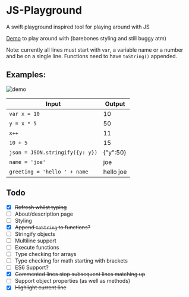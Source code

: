 # JS-Playground
A swift playground inspired tool for playing around with JS

[Demo](http://rossmackay.co/JS-Playground/) to play around with (barebones styling and still buggy atm)

Note: currently all lines must start with `var`, a variable name or a number and be on a single line. Functions need to have `toString()` appended.

## Examples:
![demo](https://cloud.githubusercontent.com/assets/2717635/7338316/4085acac-ec40-11e4-90f3-258d71db0feb.gif)

Input                            | Output
-------------------------------- | -------------
`var x = 10`                     | 10
`y = x * 5`                      | 50
`x++`                            | 11
`10 + 5`                         | 15
`json = JSON.stringify({y: y})`  | {"y":50}
`name = 'joe'`                   | joe
`greeting = 'hello ' + name`     | hello joe

## Todo
- [x] ~~Refresh whilst typing~~
- [ ] About/description page
- [ ] Styling
- [x] ~~Append `toString` to functions?~~
- [ ] Stringify objects
- [ ] Multiline support
- [ ] Execute functions
- [ ] Type checking for arrays
- [ ] Type checking for math starting with brackets
- [ ] ES6 Support?
- [x] ~~Commented lines stop subsequent lines matching up~~
- [ ] Support object properties (as well as methods)
- [x] ~~Highlight current line~~
